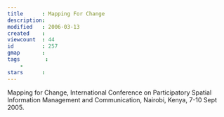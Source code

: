 ```yaml
---
title      : Mapping For Change
description: 
modified   : 2006-03-13
created    : 
viewcount  : 44
id         : 257
gmap       : 
tags        :
    - 
stars      : 
---
```


Mapping for Change, International Conference on Participatory Spatial Information Management and Communication, Nairobi, Kenya, 7-10 Sept 2005.

